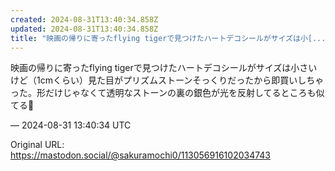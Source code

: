 ```yaml
---
created: 2024-08-31T13:40:34.858Z
updated: 2024-08-31T13:40:34.858Z
title: "映画の帰りに寄ったflying tigerで見つけたハートデコシールがサイズは小[...]"
---
```


<p>映画の帰りに寄ったflying tigerで見つけたハートデコシールがサイズは小さいけど（1cmくらい）見た目がプリズムストーンそっくりだったから即買いしちゃった。形だけじゃなくて透明なストーンの裏の銀色が光を反射してるところも似てる💎</p>

&mdash; 2024-08-31 13:40:34 UTC

Original URL: https://mastodon.social/@sakuramochi0/113056916102034743
